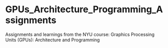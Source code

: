 # GPUs_Architecture_Programming_Assignments
Assignments and learnings from the NYU course: Graphics Processing Units (GPUs): Architecture and Programming
